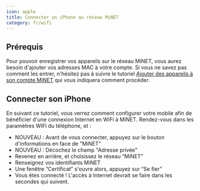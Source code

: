 ```yaml
---
icon: apple
title: Connecter un iPhone au réseau MiNET
category: fr/wifi
---
```


## Prérequis

Pour pouvoir enregistrer vos appareils sur le réseau MiNET, vous aurez besoin d'ajouter vos adresses MAC à votre compte. Si vous ne savez pas comment les entrer, n'hésitez pas à suivre le tutoriel [Ajouter des appareils à son compte MiNET](/tutoriels/ajouter-des-appareils) qui vous indiquera comment procéder.

## Connecter son iPhone

En suivant ce tutoriel, vous verrez comment configurer votre mobile afin de bénéficier d'une connexion Internet en WiFi à MiNET. Rendez-vous dans les paramètres WiFi du téléphone, et :

- NOUVEAU : Avant de vous connecter, appuyez sur le bouton d'informations en face de "MiNET"
- NOUVEAU : Décochez le champ "Adresse privée"
- Revenez en arrière, et choisissez le réseau “MiNET”
- Renseignez vos identifiants MiNET
- Une fenêtre “Certificat” s'ouvre alors, appuyez sur “Se fier”
- Vous êtes connecté ! L'accès à Internet devrait se faire dans les secondes qui suivent.